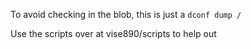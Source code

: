 To avoid checking in the blob, this is just a `dconf dump /`

Use the scripts over at vise890/scripts to help out
